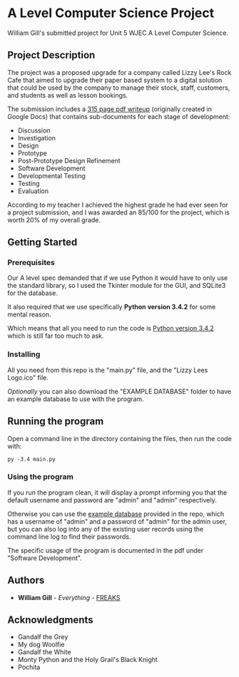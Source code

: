 # A Level Computer Science Project

William Gill's submitted project for Unit 5 WJEC A Level Computer Science.

## Project Description

The project was a proposed upgrade for a company called Lizzy Lee's Rock Cafe that aimed to upgrade their paper based system to a digital solution that could be used by the company to manage their stock, staff, customers, and students as well as lesson bookings.

The submission includes a [315 page pdf writeup](SUBMISSION.pdf) (originally created in Google Docs) that contains sub-documents for each stage of development:

* Discussion
* Investigation
* Design
* Prototype
* Post-Prototype Design Refinement
* Software Development
* Developmental Testing
* Testing
* Evaluation

According to my teacher I achieved the highest grade he had ever seen for a project submission, and I was awarded an 85/100 for the project, which is worth 20% of my overall grade.

## Getting Started

### Prerequisites

Our A level spec demanded that if we use Python it would have to only use the standard library, so I used the Tkinter module for the GUI, and SQLite3 for the database.

It also required that we use specifically **Python version 3.4.2** for some mental reason.

Which means that all you need to run the code is [Python version 3.4.2](https://www.python.org/downloads/release/python-342/) which is still far too much to ask.


### Installing

All you need from this repo is the "main.py" file, and the "Lizzy Lees Logo.ico" file. 

*Optionally* you can also download the "EXAMPLE DATABASE" folder to have an example database to use with the program.


## Running the program

Open a command line in the directory containing the files, then run the code with:

```
py -3.4 main.py
```

### Using the program

If you run the program clean, it will display a prompt informing you that the default username and password are "admin" and "admin" respectively.

Otherwise you can use the [example database](EXAMPLE_DATABASE\savedata.lzl) provided in the repo, which has a username of "admin" and a password of "admin" for the admin user, but you can also log into any of the existing user records using the command line log to find their passwords.

The specific usage of the program is documented in the pdf under "Software Development".

## Authors

* **William Gill** - *Everything* - [FREAKS](www.freaks.org.uk)

## Acknowledgments

* Gandalf the Grey
* My dog Woolfie
* Gandalf the White
* Monty Python and the Holy Grail's Black Knight
* Pochita
